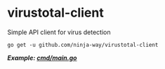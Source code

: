 # virustotal-client
Simple API client for virus detection

```
go get -u github.com/ninja-way/virustotal-client
```

***Example: [cmd/main.go](./cmd/main.go)***